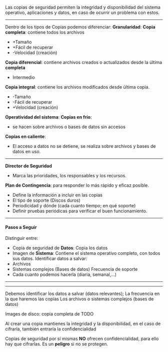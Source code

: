 Las copias de seguridad permiten la integridad y disponibilidad del sistema operativo, aplicaciones y datos, en caso de ocurrir un problema con estos.

---
Dentro de los tipos de Copias podemos diferenciar:
**Granularidad**:
 **Copia completa**: contiene todos los archivos
  - +Tamaño
  - +Fácil de recuperar
  - -Velocidad (creación)

 **Copia diferencial**: contiene archivos creados o actualizados desde la última **completa** 
  - Intermedio

 **Copia integral**: contiene los archivos modificados desde última copia. 
  - -Tamaño
  - -Fácil de recuperar
  - +Velocidad (creación)

**Operatividad del sistema**:
 **Copias en frío**: 
  - se hacen sobre archivos o bases de datos sin accesos
 
 **Copias en caliente**: 
  - El acceso a datos no se detiene, se realiza sobre archivos y bases de datos en uso.







---
**Director de Seguridad**
 - Marca las prioridades, los responsables y los recursos.

**Plan de Contingencia**: para responder lo más rápido y eficaz posible.
 - Define la información a incluir en las copias
 - El tipo de soporte (Discos duros)
 - Periodicidad y dónde (cada cuanto tiempo; en qué soporte)
 - Definir pruebas periódicas para verificar el buen funcionamiento.

---
#### Pasos a Seguir
Distinguir entre: 
 - Copia de seguridad de **Datos**: Copia los datos
 - Imagen de **Sistema**: Contiene el sistema operativo completo, con todos sus datos.
 Identificar datos a salvar:
  - Archivos
  - Sistemas complejos (Bases de datos)
 Frecuencia de soporte
  - Cada cuanto podemos hacerla (diaria, semanal,...)

---


---

Debemos identificar los datos a salvar (datos relevantes); 
La frecuencia en la que haremos las copias
Los archivos o sistemas complejos (bases de datos)

Images de disco: copia completa de TODO

Al crear una copia mantienes la integridad y la disponibilidad, en el caso de cifrarla, también entraría la confidencialidad

Copias de seguridad por sí mismas **NO** ofrecen confidencialidad, para ello hay que cifrarlas. Es un **peligro** si no se protegen.
